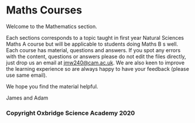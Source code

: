 # Maths Courses

Welcome to the Mathematics section.

Each sections corresponds to a topic taught in first year Natural Sciences Maths A course but will be applicable to students doing Maths B s well. Each course has material, questions and answers. If you spot any errors with the content, questions or answers please do not edit the files directly, just drop us an email at jmw240@cam.ac.uk. We are also keen to improve the learning experience so are always happy to have your feedback (please use same email).

We hope you find the material helpful.

James and Adam

### Copyright Oxbridge Science Academy 2020 ### 
